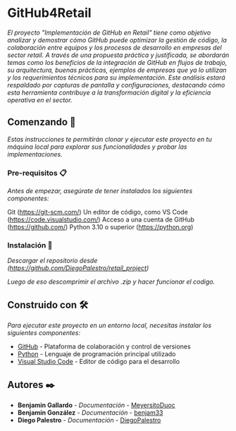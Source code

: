 # GitHub4Retail

_El proyecto "Implementación de GitHub en Retail" tiene como objetivo analizar y demostrar cómo GitHub puede optimizar la gestión de código, la colaboración entre equipos y los procesos de desarrollo en empresas del sector retail. A través de una propuesta práctica y justificada, se abordarán temas como los beneficios de la integración de GitHub en flujos de trabajo, su arquitectura, buenas prácticas, ejemplos de empresas que ya lo utilizan y los requerimientos técnicos para su implementación. Este análisis estará respaldado por capturas de pantalla y configuraciones, destacando cómo esta herramienta contribuye a la transformación digital y la eficiencia operativa en el sector._

## Comenzando 🚀

_Estas instrucciones te permitirán clonar y ejecutar este proyecto en tu máquina local para explorar sus funcionalidades y probar las implementaciones._

### Pre-requisitos 📋

_Antes de empezar, asegúrate de tener instalados los siguientes componentes:_

Git (https://git-scm.com/)
Un editor de código, como VS Code (https://code.visualstudio.com/)
Acceso a una cuenta de GitHub (https://github.com/)
Python 3.10 o superior (https://python.org)


### Instalación 🔧

_Descargar el repositorio desde (https://github.com/DiegoPalestro/retail_project)_

_Luego de eso descomprimir el archivo .zip y hacer funcionar el codigo._


## Construido con 🛠️

_Para ejecutar este proyecto en un entorno local, necesitas instalar los siguientes componentes:_

* [GitHub](https://github.com/) - Plataforma de colaboración y control de versiones
* [Python](https://www.python.org/) - Lenguaje de programación principal utilizado
* [Visual Studio Code](https://code.visualstudio.com/) - Editor de código para el desarrollo

## Autores ✒️

* **Benjamin Gallardo** - *Documentación* - [MeyersitoDuoc](https://github.com/MeyersitoDuoc)
* **Benjamin González** - *Documentación* - [benjam33](https://github.com/benjam33)
* **Diego Palestro** - *Documentación* - [DiegoPalestro](https://github.com/DiegoPalestro)